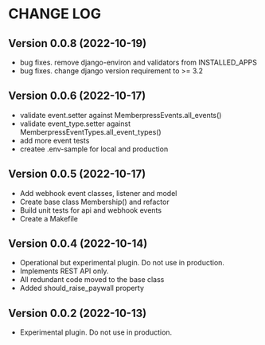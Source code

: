 # CHANGE LOG

## Version 0.0.8 (2022-10-19)

- bug fixes. remove django-environ and validators from INSTALLED_APPS
- bug fixes. change django version requirement to >= 3.2

## Version 0.0.6 (2022-10-17)

- validate event.setter against MemberpressEvents.all_events()
- validate event_type.setter against MemberpressEventTypes.all_event_types()
- add more event tests
- createe .env-sample for local and production

## Version 0.0.5 (2022-10-17)

- Add webhook event classes, listener and model
- Create base class Membership() and refactor
- Build unit tests for api and webhook events
- Create a Makefile

## Version 0.0.4 (2022-10-14)

- Operational but experimental plugin. Do not use in production.
- Implements REST API only.
- All redundant code moved to the base class
- Added should_raise_paywall property

## Version 0.0.2 (2022-10-13)

- Experimental plugin. Do not use in production.
